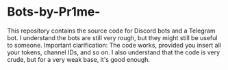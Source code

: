 # Bots-by-Pr1me-
This repository contains the source code for Discord bots and a Telegram bot. I understand the bots are still very rough, but they might still be useful to someone.
Important clarification: The code works, provided you insert all your tokens, channel IDs, and so on.
I also understand that the code is very crude, but for a very weak base, it's good enough.
